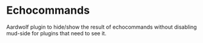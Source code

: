 # Echocommands
Aardwolf plugin to hide/show the result of echocommands without disabling mud-side for plugins that need to see it.
